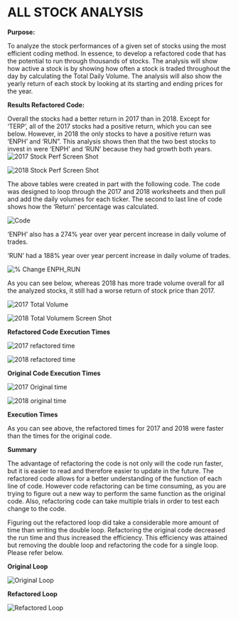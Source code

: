 # ALL STOCK ANALYSIS 

**Purpose:**

To analyze the stock performances of a given set of stocks using the most efficient coding method. In essence, to develop a refactored code that has the potential to run through thousands of stocks.  The analysis will show how active a stock is by showing how often a stock is traded throughout the day by calculating the Total Daily Volume. The analysis will also show the yearly return of each stock by looking at its starting and ending prices for the year. 

**Results Refactored Code:**

Overall the stocks had a better return in 2017 than in 2018.  Except for ‘TERP’, all of the 2017 stocks had a positive return, which you can see below. However, in 2018 the only stocks to have a positive return was ‘ENPH’ and ‘RUN”.  This analysis shows then that the two best stocks to invest in were ‘ENPH’ and ‘RUN’ because they had growth both years.   
![2017 Stock Perf Screen Shot](https://user-images.githubusercontent.com/92542382/140671490-3293c951-e5ea-4a6b-969e-b3e24a832c95.png)

![2018 Stock Perf Screen Shot](https://user-images.githubusercontent.com/92542382/140671498-24ac1b4e-7b31-4e89-b983-7f1fe84277da.png)

The above tables were created in part with the following code.  The code was designed to loop through the 2017 and 2018 worksheets and then pull and add the daily volumes for each ticker. The second to last line of code shows how the ‘Return’ percentage was calculated. 

![Code](https://user-images.githubusercontent.com/92542382/140671536-e04bb13b-e72f-48e3-a222-dd2532c62c20.png)

‘ENPH’ also has a 274% year over year percent increase in daily volume of trades. 

‘RUN’ had a 188% year over year percent increase in daily volume of trades. 

![% Change ENPH_RUN](https://user-images.githubusercontent.com/92542382/140671566-a93d8399-0f7e-4f01-8203-129bbb2cdba3.png)

As you can see below, whereas 2018 has more trade volume overall for all the analyzed stocks, it still had a worse return of stock price than 2017. 

![2017 Total Volume](https://user-images.githubusercontent.com/92542382/140671626-88fa3416-bb76-4699-a710-db817b3b1185.png)

![2018 Total Volumem Screen Shot](https://user-images.githubusercontent.com/92542382/140671638-ad7aabef-078f-4642-8847-63c792547dde.png)

**Refactored Code Execution Times**

![2017 refactored time](https://user-images.githubusercontent.com/92542382/140672656-278cf8b9-a752-44be-98ae-2b4ee5d904a5.png)

![2018 refactored time](https://user-images.githubusercontent.com/92542382/140671789-722a7e16-e042-40e1-94e9-bc9e36fbfe2f.png)

**Original Code Execution Times**

![2017 Original time](https://user-images.githubusercontent.com/92542382/140671889-d13828ca-f08b-4378-940d-a29c0c302d51.png)

![2018 original time](https://user-images.githubusercontent.com/92542382/140671933-70dad6b5-4bd5-4358-bd6e-f903a9dfd65a.png)

**Execution Times**

As you can see above, the refactored times for 2017 and 2018 were faster than the times for the original code. 

**Summary**

The advantage of refactoring the code is not only will the code run faster, but it is easier to read and therefore easier to update in the future. The refactored code allows for a better understanding of the function of each line of code. However code refactoring can be time consuming, as you are trying to figure out a new way to perform the same function as the original code. Also, refactoring code can take multiple trials in order to test each change to the code. 

Figuring out the refactored loop did take a considerable more amount of time than writing the double loop. Refactoring the original code decreased the run time and thus increased the efficiency. This efficiency was attained but removing the double loop and refactoring the code for a single loop. Please refer below.

**Original Loop**

![Original Loop](https://user-images.githubusercontent.com/92542382/140672010-7ba7ade4-6dda-4381-ab56-ff09a41a1c1b.png)

**Refactored Loop**

![Refactored Loop](https://user-images.githubusercontent.com/92542382/140672031-f220c593-5e96-4ce1-9403-849926a064a0.png)

